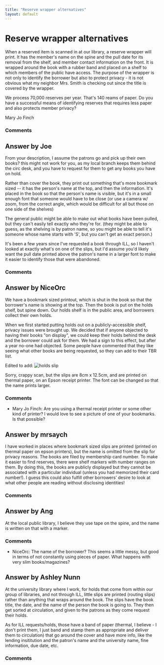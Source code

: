 ```yaml
---
title: "Reserve wrapper alternatives"
layout: default
---
```

Reserve wrapper alternatives
=====================
When a reserved item is scanned in at our library, a reserve wrapper
will print. It has the member's name on the spine and the pull date for
its removal from the shelf, and member contact information on the front.
It is wrapped around the book with a rubber band and placed on a shelf
to which members of the public have access. The purpose of the wrapper
is not only to identify the borrower but also to protect privacy - it is
not obvious what my neighbor Mrs. Smith is checking out since the title
is covered by the wrapper.

We process 70,000 reserves per year. That's 140 reams of paper. Do you
have a successful means of identifying reserves that requires less paper
and also protects member privacy?

Mary Jo Finch

### Comments ###


Answer by Joe
----------------
From your description, I assume the patrons go and pick up their own
books? this might not work for you, as my local branch keeps them behind
the circ desk, and you have to request for them to get any books you
have on hold.

Rather than cover the book, they print out something that's more
bookmark sized -- it has the person's name at the top, and then the
information. It's placed in the book so that the person's name is
visible, but it's in a small enough font that someone would have to be
close (or use a camera w/ zoom, from the correct angle, which would be
difficult for all but those on one side of the shelves)

The general public might be able to make out what books have been
pulled, but they can't easily tell exactly who they're for. (they might
be able to guess, as the shelving is by patron name, so you might be
able to tell it's someone whose name starts with 'S', but you can't get
an exact person.)

It's been a few years since I've requested a book through ILL, so I
haven't looked at exactly what's on one of the slips, but I'd assume
you'd likely want the pull date printed above the patron's name in a
larger font to make it easier to identify those that were abandoned.

### Comments ###

Answer by NiceOrc
----------------
We have a bookmark sized printout, which is shut in the book so that the
borrower's name is showing at the top. Then the book is put on the holds
shelf, but spine down. Our holds shelf is in the public area, and
borrowers collect their own holds.

When we first started putting holds out on a publicly-accessible shelf,
privacy issues were brought up. We decided that if anyone objected to
having their books "on display", we could keep their holds behind the
desk and the borrower could ask for them. We had a sign to this effect,
but after a year no-one had objected. Some people have commented that
they like seeing what other books are being requested, so they can add
to their TBR list.

Edited to add: ![holds slip](http://i.stack.imgur.com/XNWGC.png)

Sorry, crappy scan, but the slips are 8cm x 12.5cm, and are printed on
thermal paper, on an Epson receipt printer. The font can be changed so
that the name prints larger.

### Comments ###
* Mary Jo Finch: Are you using a thermal receipt printer or some other kind of printer? I
would love to see a picture of one of your bookmarks. Is that possible?

Answer by mrsaych
----------------
I have worked in places where bookmark sized slips are printed (printed
on thermal paper on epson printers), but the name is omitted from the
slip for privacy reasons. The books are filed by membership card number.
To make it easier to find reserves, there were shelf markers with number
ranges on them. By doing this, the books are publicly displayed but they
cannot be associated with a particular individual (unless you had
memorized their card number!). I guess this could also fulfill other
borrowers' desire to look at what other people are reading without
disclosing identities!

### Comments ###

Answer by Ang
----------------
At the local public library, I believe they use tape on the spine, and
the name is written on that with a marker.

### Comments ###
* NiceOrc: The name of the borrower? This seems a little messy, but good in terms
of not constantly using pieces of paper. What happens with very slim
books/magazines?

Answer by Ashley Nunn
----------------
At the university library where I work, for holds that come from within
our group of libraries, and not through ILL, little slips are printed
(routing slips) rather than anything that wraps around the book. The
slips have the book title, the date, and the name of the person the book
is going to. They then get sorted at circulation, and given to the
patrons as they come request their holds.

As for ILL requests/holds, those have a band of paper (thermal, I
believe - I don't print them, I just band and stamp them as appropriate
and deliver them to circulation) that go around the cover and have more
info, like the lending insititution and the patron's name and the
university name, fine information, due date, etc.

### Comments ###

